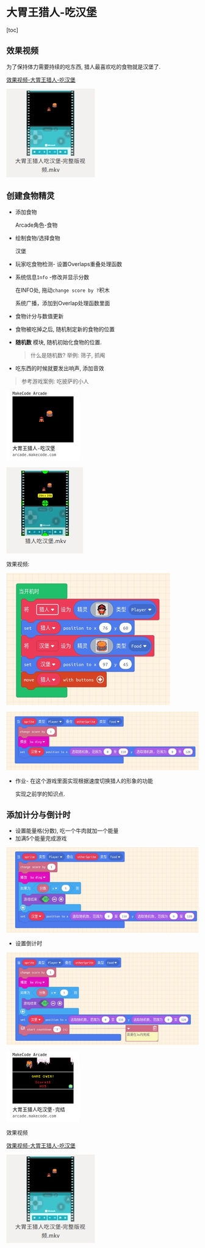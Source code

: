 # 大胃王猎人-吃汉堡



[toc]



## 效果视频

为了保持体力需要持续的吃东西, 猎人最喜欢吃的食物就是汉堡了.

[效果视频-大胃王猎人-吃汉堡](https://www.bilibili.com/video/av82551127?p=6)

![](./image/大胃王吃汉堡-视频.jpg)



## 创建食物精灵

* 添加食物

  Arcade角色-食物

* 绘制食物/选择食物  

  汉堡

* 玩家吃食物检测- 设置Overlaps重叠处理函数 

* 系统信息`Info` -修改并显示分数

  在INFO处, 拖动`change score by ?`积木

  系统广播，添加到Overlap处理函数里面

* 食物计分与数值更新

* 食物被吃掉之后,  随机制定新的食物的位置

* **随机数** 模块, 随机初始化食物的位置.

  > 什么是随机数? 举例: 筛子, 抓阄

* 吃东西的时候就要发出响声, 添加音效



> 参考游戏案例: 吃披萨的小人

![](./代码卡片/arcade-大胃王猎人-吃汉堡.png)

![](./image/猎人吃汉堡-视频.jpg)



效果视频: 



![](./image/汉堡.jpg)



![](./image/重叠检测.jpg)

* 作业- 在这个游戏里面实现根据速度切换猎人的形象的功能

  实现之前学的知识点.

## 添加计分与倒计时

* 设置能量格(分数), 吃一个牛肉就加一个能量
* 加满5个能量完成游戏

![](./image/吃完5个汉堡就算成功.jpg)

* 设置倒计时

![](./image/设置游戏倒计时.jpg)

![](./代码卡片/arcade-大胃王猎人吃汉堡-完结.png)

效果视频

[效果视频-大胃王猎人-吃汉堡](https://www.bilibili.com/video/av82551127?p=6)



![](./image/大胃王吃汉堡-视频.jpg)

